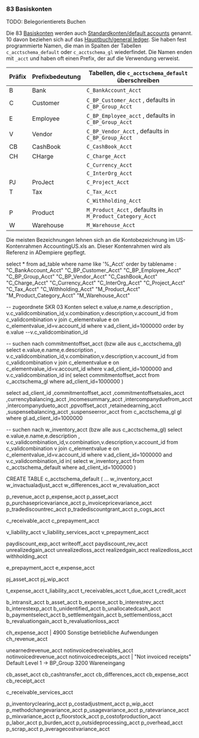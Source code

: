 ### 83 Basiskonten

TODO: Belegorientierets Buchen

Die 83 [Basiskonten](http://wiki.idempiere.org/de/Basiskonten) werden auch [Standardkonten/default accounts](http://wiki.idempiere.org/de/Standardkonten) genannt. 10 davon beziehen sich auf das [Hauptbuch/general ledger](https://de.wikipedia.org/wiki/Buchf%C3%BChrung#Hauptbuch). Sie haben fest programmierte Namen, die man in Spalten der Tabellen ``c_acctschema_default`` oder ``c_acctschema_gl`` wiederfindet. Die Namen enden mit ``_acct`` und haben oft einen Prefix, der auf die Verwendung verweist. 

Präfix  | Prefixbedeutung | Tabellen, die ``c_acctschema_default`` überschreiben
------- | --------------- | ----------
B       | Bank            | ``C_BankAccount_Acct``  
C       | Customer        | ``C_BP_Customer_Acct`` , defaults in  ``C_BP_Group_Acct``
E       | Employee        | ``C_BP_Employee_acct`` , defaults in  ``C_BP_Group_Acct``
V       | Vendor          | ``C_BP_Vendor_Acct`` , defaults in  ``C_BP_Group_Acct`` 
CB      | CashBook        | ``C_CashBook_Acct``
CH      | CHarge          | ``C_Charge_Acct``  
`` `` | `` ``       | ``C_Currency_Acct``
`` `` | `` ``       | ``C_InterOrg_Acct``
PJ      | ProJect         | ``C_Project_Acct`` 
T       | Tax             | ``C_Tax_Acct``  
        |                 | ``C_Withholding_Acct``
P       | Product         | ``M_Product_Acct`` , defaults in  ``M_Product_Category_Acct``  
W       | Warehouse       | ``M_Warehouse_Acct`` 

Die meisten Bezeichnungen lehnen sich an die Kontobezeichnung im US-Kontenrahmen AccountingUS.xls an. Dieser Kontenrahmen wird als Referenz in ADempiere gepflegt.

select * from ad_table where name like '%_Acct'
order by tablename
:
"C_BankAccount_Acct"
"C_BP_Customer_Acct"
"C_BP_Employee_Acct"
"C_BP_Group_Acct"
"C_BP_Vendor_Acct"
"C_CashBook_Acct"
"C_Charge_Acct"
"C_Currency_Acct"
"C_InterOrg_Acct"
"C_Project_Acct"
"C_Tax_Acct"
"C_Withholding_Acct"
"M_Product_Acct"
"M_Product_Category_Acct"
"M_Warehouse_Acct"

-- zugeordnete SKR 03 Konten
select e.value,e.name,e.description 
, v.c_validcombination_id,v.combination,v.description,v.account_id from c_validcombination v
join c_elementvalue e on c_elementvalue_id=v.account_id
where v.ad_client_id=1000000
order by e.value --v.c_validcombination_id

-- suchen nach commitmentoffset_acct (bzw alle aus c_acctschema_gl)
select e.value,e.name,e.description 
, v.c_validcombination_id,v.combination,v.description,v.account_id from c_validcombination v
join c_elementvalue e on c_elementvalue_id=v.account_id
where v.ad_client_id=1000000 
and v.c_validcombination_id in( select commitmentoffset_acct from c_acctschema_gl where ad_client_id=1000000 )

select ad_client_id
,commitmentoffset_acct
,commitmentoffsetsales_acct
,currencybalancing_acct
,incomesummary_acct
,intercompanyduefrom_acct
,intercompanydueto_acct
,ppvoffset_acct
,retainedearning_acct
,suspensebalancing_acct
,suspenseerror_acct
                                 from c_acctschema_gl gl
 where gl.ad_client_id=1000000
 
-- suchen nach w_inventory_acct (bzw alle aus c_acctschema_gl)
select e.value,e.name,e.description 
, v.c_validcombination_id,v.combination,v.description,v.account_id from c_validcombination v
join c_elementvalue e on c_elementvalue_id=v.account_id
where v.ad_client_id=1000000 
and v.c_validcombination_id in( select w_inventory_acct from c_acctschema_default where ad_client_id=1000000 )


CREATE TABLE c_acctschema_default
(
...
  w_inventory_acct 
  w_invactualadjust_acct 
  w_differences_acct 
  w_revaluation_acct 
  
  p_revenue_acct 
  p_expense_acct 
  p_asset_acct 
  p_purchasepricevariance_acct 
  p_invoicepricevariance_acct 
  p_tradediscountrec_acct 
  p_tradediscountgrant_acct 
  p_cogs_acct 
  
  c_receivable_acct 
  c_prepayment_acct 
  
  v_liability_acct 
  v_liability_services_acct 
  v_prepayment_acct 
  
  paydiscount_exp_acct 
  writeoff_acct 
  paydiscount_rev_acct 
  unrealizedgain_acct 
  unrealizedloss_acct 
  realizedgain_acct 
  realizedloss_acct 
  withholding_acct 
  
  e_prepayment_acct 
  e_expense_acct 
  
  pj_asset_acct 
  pj_wip_acct 
  
  t_expense_acct 
  t_liability_acct 
  t_receivables_acct 
  t_due_acct 
  t_credit_acct 
  
  b_intransit_acct 
  b_asset_acct 
  b_expense_acct 
  b_interestrev_acct 
  b_interestexp_acct 
  b_unidentified_acct 
  b_unallocatedcash_acct 
  b_paymentselect_acct 
  b_settlementgain_acct 
  b_settlementloss_acct 
  b_revaluationgain_acct 
  b_revaluationloss_acct 
  
  ch_expense_acct | 4900 Sonstige betriebliche Aufwendungen 
  ch_revenue_acct 
  
  unearnedrevenue_acct 
  notinvoicedreceivables_acct 
  notinvoicedrevenue_acct 
  notinvoicedreceipts_acct | "Not invoiced receipts" Default Level 1 -> BP_Group 	3200 Wareneingang 
  
  cb_asset_acct 
  cb_cashtransfer_acct 
  cb_differences_acct 
  cb_expense_acct 
  cb_receipt_acct 
  
  c_receivable_services_acct 
  
  p_inventoryclearing_acct 
  p_costadjustment_acct 
  p_wip_acct 
  p_methodchangevariance_acct 
  p_usagevariance_acct 
  p_ratevariance_acct 
  p_mixvariance_acct 
  p_floorstock_acct 
  p_costofproduction_acct 
  p_labor_acct 
  p_burden_acct 
  p_outsideprocessing_acct 
  p_overhead_acct 
  p_scrap_acct 
  p_averagecostvariance_acct 
